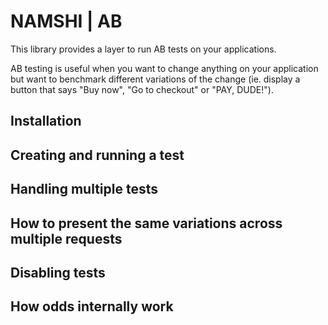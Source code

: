 # NAMSHI | AB

This library provides a layer to
run AB tests on your applications.

AB testing is useful when you want
to change anything on your application
but want to benchmark different variations
of the change (ie. display a button
that says "Buy now", "Go to checkout" or
"PAY, DUDE!").

## Installation

## Creating and running a test

## Handling multiple tests

## How to present the same variations across multiple requests

## Disabling tests

## How odds internally work